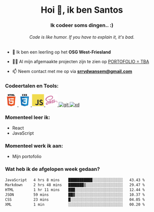 <h1 align="center">Hoi 👋, ik ben Santos</h1>
<h3 align="center">Ik codeer soms dingen.. :)</h3>
<h6 color="#FDFDFD" align="center"><i>Code is like humor. If you have to explain it, it's bad.</i></h6>

- 🌱 Ik ben een leerling op het **OSG West-Friesland**

- 👨‍💻 Al mijn afgemaakte projecten zijn te zien op [PORTOFOLIO = TBA](#)

- 📫 Neem contact met me op via **srrvdwansem@gmail.com**

<p align="left">
</p>

<h3 align="left">Codeertalen en Tools:</h3>
<p align="left"> <a href="https://www.w3.org/html/" target="_blank" rel="noreferrer"> <img src="https://raw.githubusercontent.com/devicons/devicon/master/icons/html5/html5-original-wordmark.svg" alt="html5" width="40" height="40"/> <a href="https://www.w3schools.com/css/" target="_blank" rel="noreferrer"> <img src="https://raw.githubusercontent.com/devicons/devicon/master/icons/css3/css3-original-wordmark.svg" alt="css3" width="40" height="40"/> </a>  </a> <a href="https://developer.mozilla.org/en-US/docs/Web/JavaScript" target="_blank" rel="noreferrer"> <img src="https://raw.githubusercontent.com/devicons/devicon/master/icons/javascript/javascript-original.svg" alt="javascript" width="40" height="40"/> </a> <a href="https://sass-lang.com" target="_blank" rel="noreferrer"> <img src="https://raw.githubusercontent.com/devicons/devicon/master/icons/sass/sass-original.svg" alt="sass" width="40" height="40"/> </a> <a href="https://git-scm.com/" target="_blank" rel="noreferrer"> <img src="https://www.vectorlogo.zone/logos/git-scm/git-scm-icon.svg" alt="git" width="40" height="40"/> </a> <a href="https://www.adobe.com/products/xd.html" target="_blank" rel="noreferrer"> <img src="https://cdn.worldvectorlogo.com/logos/adobe-xd.svg" alt="xd" width="40" height="40"/> </a> </p>

### Momenteel leer ik:
- React
- JavaScript

### Momenteel werk ik aan:
- Mijn portofolio

### Wat heb ik de afgelopen week gedaan?
<!--START_SECTION:waka-->

```text
JavaScript   4 hrs 8 mins    ███████████░░░░░░░░░░░░░░   43.43 %
Markdown     2 hrs 48 mins   ███████▒░░░░░░░░░░░░░░░░░   29.47 %
HTML         1 hr 11 mins    ███░░░░░░░░░░░░░░░░░░░░░░   12.44 %
JSON         59 mins         ██▓░░░░░░░░░░░░░░░░░░░░░░   10.37 %
CSS          23 mins         █░░░░░░░░░░░░░░░░░░░░░░░░   04.05 %
XML          1 min           ░░░░░░░░░░░░░░░░░░░░░░░░░   00.20 %
```

<!--END_SECTION:waka-->


<!--<p>&nbsp;<img align="center" src="https://github-readme-stats.vercel.app/api?username=santosvdw&show_icons=true&locale=en" alt="santosvdw" /></p>-->
